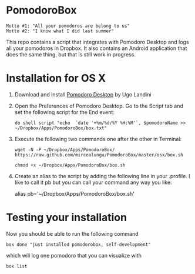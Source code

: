 PomodoroBox
===========

    Motto #1: "All your pomodoros are belong to us"
    Motto #2: "I know what I did last summer"


This repo contains a script that integrates with Pomodoro Desktop and logs all your pomodoros in Dropbox. 
It also contains an Android application that does the same thing, but that is still work in progress. 

# Installation for OS X

1. Download and install [Pomodoro Desktop](http://mac.majorgeeks.com/files/details/pomodoro_desktop.html) by Ugo Landini
2. Open the Preferences of Pomodoro Desktop. Go to the Script tab and set the following script for the End event:

    ```
    do shell script "echo  `date '+%m/%d/%Y %H:%M'`, $pomodoroName >> ~/Dropbox/Apps/PomodoroBox/box.txt" 
    ```

3. Execute the following two commands one after the other in Terminal:

    ```
    wget -N -P ~/Dropbox/Apps/PomodoroBox/ https://raw.github.com/mircealungu/PomodoroBox/master/osx/box.sh
    ```
    
    ```
    chmod +x ~/Dropbox/Apps/PomodoroBox/box.sh
    ```

4. Create an alias to the script by adding the following line in your .profile. I like to call it pb but you can call your command any way you like:

    alias pb='~/Dropbox/Apps/PomodoroBox/box.sh'


# Testing your installation

Now you should be able to run the following command

    box done "just installed pomodorobox, self-development"
    
which will log one pomodoro that you can visualize with

    box list
